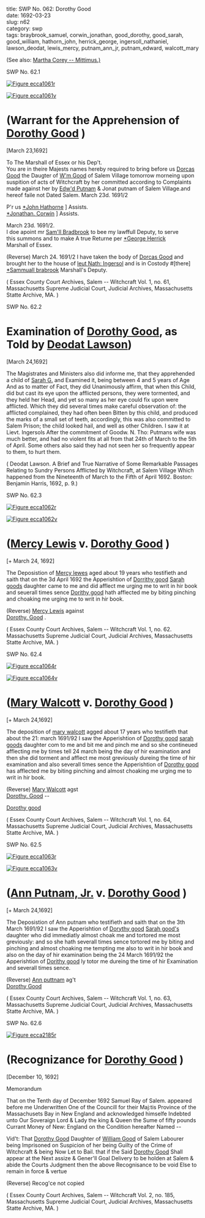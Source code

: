 title: SWP No. 062: Dorothy Good  
date: 1692-03-23  
slug: n62  
category: swp  
tags: braybrook_samuel, corwin_jonathan, good_dorothy, good_sarah, good_william, hathorn_john, herrick_george, ingersoll_nathaniel, lawson_deodat, lewis_mercy, putnam_ann_jr, putnam_edward, walcott_mary




(See also: [Martha Corey -- Mittimus.)](/n38.html#n38.4)

<div markdown class="doc" id="n62.1">

<div class="doc_id">SWP No. 62.1</div>


<span markdown class="figure">[![Figure ecca1061r](archives/ecca/thumb/ecca1061r.jpg)](archives/ecca/large/ecca1061r.jpg)</span>

<span markdown class="figure">[![Figure ecca1061v](archives/ecca/thumb/ecca1061v.jpg)](archives/ecca/large/ecca1061v.jpg)</span>

# (Warrant for the Apprehension of [Dorothy Good](/tag/good_dorothy.html) )

[March 23,1692] 

To The Marshall of Essex or his Dep't.  
You are in theire Majests names hereby required to bring before us [Dorcas Good](/tag/good_dorothy.html) the Daugter of [W'm Good](/tag/good_william.html) of Salem Village tomorrow morneing upon suspition of acts of Witchcraft by her committed according to Complaints made against her by [Edw'd Putnam](/tag/putnam_edward.html) & Jonat putnam of Salem Village.and hereof faile not Dated Salem. March 23d. 1691/2

P'r us [*John Hathorne](/tag/hathorn_john.html) ] Assists.  
[*Jonathan. Corwin](/tag/corwin_jonathan.html) ] Assists.

March 23d. 1691/2.  
I doe apoint mr [Sam'll Bradbrook](/tag/braybrook_samuel.html) to bee my lawffull Deputy, to serve  
this summons and to make A true Returne per [*George Herrick](/tag/herrick_george.html)  
Marshall of Essex.

(Reverse) March 24. 1691/2 I have taken the body of [Dorcas Good](/tag/good_dorothy.html) and  
brought her to the house of [leut Nath: Ingersol](/tag/ingersoll_nathaniel.html) and is in Costody #[there]  
[*Sammuall brabrook](/tag/braybrook_samuel.html) Marshall's Deputy. 

( Essex County Court Archives, Salem -- Witchcraft Vol. 1, no. 61, Massachusetts Supreme Judicial Court, Judicial Archives, Massachusetts Statte Archive, MA. )


</div>



<div markdown class="doc" id="n62.2">

<div class="doc_id">SWP No. 62.2</div>


# Examination of [Dorothy Good](/tag/good_dorothy.html), as Told by [Deodat Lawson](/tag/lawson_deodat.html))

[March 24,1692]

The Magistrates and Ministers also did informe me, that they apprehended a child of [Sarah G.](/tag/good_sarah.html) and Examined it, being between 4 and 5 years of Age And as to matter of Fact, they did Unanimously affirm, that when this Child, did but cast its eye upon the afflicted persons, they were tormented, and they held her Head, and yet so many as her eye could fix upon were afflicted. Which they did several times make careful observation of: the afflicted complained, they had often been Bitten by this child, and produced the marks of a small set of teeth, accordingly, this was also committed to Salem Prison; the child looked hail, and well as other Children. I saw it at Lievt. Ingersols After the commitment of Goodw. N. Tho: Putmans wife was much better, and had no violent fits at all from that 24th of March to the 5th of April. Some others also said they had not seen her so frequently appear to them, to hurt them.

( Deodat Lawson. A Brief and True Narrative of Some Remarkable Passages Relating to Sundry Persons Afflicted by Witchcraft, at Salem Village Which happened from the Nineteenth of March to the Fifth of April 1692. Boston: Benjamin Harris, 1692, p. 9.)


</div>



<div markdown class="doc" id="n62.3">

<div class="doc_id">SWP No. 62.3</div>


<span markdown class="figure">[![Figure ecca1062r](archives/ecca/thumb/ecca1062r.jpg)](archives/ecca/large/ecca1062r.jpg)</span>

<span markdown class="figure">[![Figure ecca1062v](archives/ecca/thumb/ecca1062v.jpg)](archives/ecca/large/ecca1062v.jpg)</span>

# ([Mercy Lewis](/tag/lewis_mercy.html) v. [Dorothy Good](/tag/good_dorothy.html) )

[+ March 24, 1692]

The Deposistion of [Mercy lewes](/tag/lewis_mercy.html) aged about 19 years who testifieth and saith that on the 3d April 1692 the Apperishtion of [Dorrithy good](/tag/good_dorothy.html) [Sarah goods](/tag/good_sarah.html) daughter came to me and did afflect me urging me to writ in hir book and seuerall times sence [Dorithy good](/tag/good_dorothy.html) hath afflected me by biting pinching and choaking me urging me to writ in hir book.

(Reverse) [Mercy Lewis](/tag/lewis_mercy.html) against  
[Dorothy. Good](/tag/good_dorothy.html) .

( Essex County Court Archives, Salem -- Witchcraft Vol. 1, no. 62. Massachusetts Supreme Judicial Court, Judicial Archives, Massachusetts Statte Archive, MA. )


</div>



<div markdown class="doc" id="n62.4">

<div class="doc_id">SWP No. 62.4</div>


<span markdown class="figure">[![Figure ecca1064r](archives/ecca/thumb/ecca1064r.jpg)](archives/ecca/large/ecca1064r.jpg)</span>

<span markdown class="figure">[![Figure ecca1064v](archives/ecca/thumb/ecca1064v.jpg)](archives/ecca/large/ecca1064v.jpg)</span>

# ([Mary Walcott](/tag/walcott_mary.html) v. [Dorothy Good](/tag/good_dorothy.html) )

[+ March 24,1692]

The deposition of [mary walcott](/tag/walcott_mary.html) agged about 17 years who testifieth that about the 21: march 1691/92 I saw the Apperishtion of [Dorothy good](/tag/good_dorothy.html) [sarah goods](/tag/good_sarah.html) daughter com to me and bit me and pinch me and so she contineued afflecting me by times tell 24 march being the day of hir examination and then she did torment and afflect me most greviously dureing the time of hir examination and also severall times sence the Apperishtion of [Dorothy good](/tag/good_dorothy.html) has afflected me by biting pinching and almost choaking me urging me to writ in hir book.

(Reverse) [Mary Walcott](/tag/walcott_mary.html) agst  
[Dorothy. Good](/tag/good_dorothy.html) --
  
[Dorothy good](/tag/good_dorothy.html)

( Essex County Court Archives, Salem -- Witchcraft Vol. 1, no. 64, Massachusetts Supreme Judicial Court, Judicial Archives, Massachusetts Statte Archive, MA. )


</div>



<div markdown class="doc" id="n62.5">

<div class="doc_id">SWP No. 62.5</div>


<span markdown class="figure">[![Figure ecca1063r](archives/ecca/thumb/ecca1063r.jpg)](archives/ecca/large/ecca1063r.jpg)</span>

<span markdown class="figure">[![Figure ecca1063v](archives/ecca/thumb/ecca1063v.jpg)](archives/ecca/large/ecca1063v.jpg)</span>

# ([Ann Putnam, Jr.](/tag/putnam_ann_jr.html) v. [Dorothy Good](/tag/good_dorothy.html) )

[+ March 24,1692]

The Deposistion of Ann putnam  who testifieth and saith that on the 3th March 1691/92 I saw the Apperishtion of [Dorythy good](/tag/good_dorothy.html) [Sarah good's](/tag/good_dorothy.html) daughter who did immediatly almost choak me and tortored me most greviously: and so she hath severall times sence tortored me by biting and pinching and almost choaking me tempting me also to writ in hir book and also on the day of hir examination being the 24 March 1691/92 the Apperishtion of [Dorithy good](/tag/good_dorothy.html)  ly totor me dureing the time of hir Examination and severall times sence.

(Reverse) [Ann puttnam](/tag/putnam_ann_jr.html) ag't  
[Dorothy Good](/tag/good_dorothy.html)

( Essex County Court Archives, Salem -- Witchcraft Vol. 1, no. 63, Massachusetts Supreme Judicial Court, Judicial Archives, Massachusetts Statte Archive, MA. )


</div>



<div markdown class="doc" id="n62.6">

<div class="doc_id">SWP No. 62.6</div>


<span markdown class="figure">[![Figure ecca2185r](archives/ecca/thumb/ecca2185r.jpg)](archives/ecca/large/ecca2185r.jpg)</span>

# (Recognizance for [Dorothy Good](/tag/good_dorothy.html) )

[December 10, 1692]

Memorandum 

That on the Tenth day of December 1692 Samuel Ray of Salem. appeared before me Underwritten One of the Councill for their Maj:tis Province of the Massachusets Bay in New England and acknowledged himselfe Indebted unto Our Soveraign Lord & Lady the king & Queen the Sume of fifty pounds Currant Money of New: England on the Condition hereafter Named --

Vid't: That [Dorothy Good](/tag/good_dorothy.html) Daughter of [William Good](/tag/good_william.html) of Salem Labourer being Imprisoned on Suspicion of her being Guilty of the Crime of Witchcraft & being Now Let to Bail. that if the Said [Dorothy Good](/tag/good_dorothy.html) Shall appear at the Next assize & Gener'll Goal Delivery to be holden at Salem & abide the Courts Judgment then the above Recognisance to be void Else to remain in force & vertue 

(Reverse) Recog'ce not copied 

( Essex County Court Archives, Salem -- Witchcraft Vol. 2, no. 185, Massachusetts Supreme Judicial Court, Judicial Archives, Massachusetts Statte Archive, MA. )


</div>
